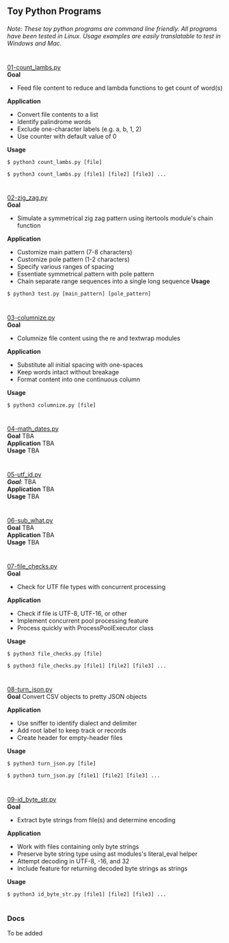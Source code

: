 ## Toy Python Programs
###### Note: These toy python programs are command line friendly. All programs have been tested in Linux. Usage examples are easily translatable to test in Windows and Mac.
#
[01-count_lambs.py](01-count_lambs.py) <br/>
**Goal**
- Feed file content to reduce and lambda functions to get count of word(s)

**Application**
- Convert file contents to a list
- Identify palindrome words
- Exclude one-character labels (e.g. a, b, 1, 2)
- Use counter with default value of 0

**Usage**
```
$ python3 count_lambs.py [file]
```
```
$ python3 count_lambs.py [file1] [file2] [file3] ...
```
#
[02-zig_zag.py](02-zig_zag.py) <br/>
**Goal**
- Simulate a symmetrical zig zag pattern using itertools module's chain function

**Application**
- Customize main pattern (7-8 characters)
- Customize pole pattern (1-2 characters)
- Specify various ranges of spacing
- Essentiate symmetrical pattern with pole pattern
- Chain separate range sequences into a single long sequence
**Usage**
```
$ python3 test.py [main_pattern] [pole_pattern]
```
#
[03-columnize.py](03-columnize.py) <br/>
**Goal**
- Columnize file content using the re and textwrap modules

**Application**
- Substitute all initial spacing with one-spaces
- Keep words intact without breakage
- Format content into one continuous column

**Usage**
```
$ python3 columnize.py [file]
```
#
[04-math_dates.py](04-math_dates.py) <br/>
**Goal**
TBA <br/>
**Application**
TBA <br/>
**Usage**
TBA
#
[05-utf_id.py](05-utf_id.py) <br/>
***Goal***:
TBA <br/>
**Application** 
TBA <br/>
**Usage**
TBA
#
[06-sub_what.py](06-sub_what.py) <br/>
**Goal**
TBA <br/>
**Application**
TBA <br/>
**Usage**
TBA
#
[07-file_checks.py](07-file_checks.py) <br/>
**Goal**
- Check for UTF file types with concurrent processing

**Application**
- Check if file is UTF-8, UTF-16, or other
- Implement concurrent pool processing feature
- Process quickly with ProcessPoolExecutor class

**Usage**
```
$ python3 file_checks.py [file]
```
```
$ python3 file_checks.py [file1] [file2] [file3] ...
```
#
[08-turn_json.py](08-turn_json.py) <br/>
**Goal**
Convert CSV objects to pretty JSON objects

**Application**
- Use sniffer to identify dialect and delimiter
- Add root label to keep track or records
- Create header for empty-header files

**Usage**
```
$ python3 turn_json.py [file]
```
```
$ python3 turn_json.py [file1] [file2] [file3] ...
```
#
[09-id_byte_str.py](09-id_byte_str.py) <br/>
**Goal**
- Extract byte strings from file(s) and determine encoding

**Application**
- Work with files containing only byte strings
- Preserve byte string type using ast modules's literal_eval helper
- Attempt decoding in UTF-8, -16, and 32
- Include feature for returning decoded byte strings as strings

**Usage**
```
$ python3 id_byte_str.py [file1] [file2] [file3] ...
```
#
### Docs
To be added

